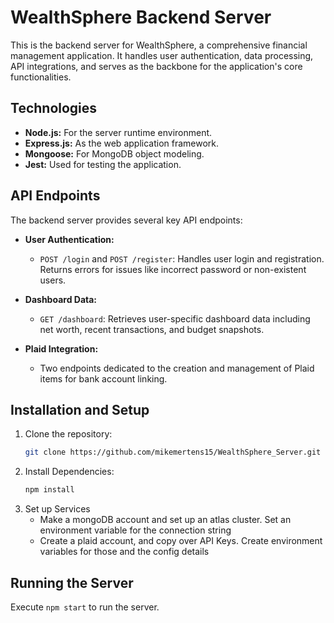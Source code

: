 # WealthSphere Backend Server

This is the backend server for WealthSphere, a comprehensive financial management application. It handles user authentication, data processing, API integrations, and serves as the backbone for the application's core functionalities.

## Technologies

- **Node.js:** For the server runtime environment.
- **Express.js:** As the web application framework.
- **Mongoose:** For MongoDB object modeling.
- **Jest:** Used for testing the application.

## API Endpoints

The backend server provides several key API endpoints:

- **User Authentication:**
  - `POST /login` and `POST /register`: Handles user login and registration. Returns errors for issues like incorrect password or non-existent users.
  
- **Dashboard Data:**
  - `GET /dashboard`: Retrieves user-specific dashboard data including net worth, recent transactions, and budget snapshots.

- **Plaid Integration:**
  - Two endpoints dedicated to the creation and management of Plaid items for bank account linking.

## Installation and Setup

1. Clone the repository:
   ```bash
   git clone https://github.com/mikemertens15/WealthSphere_Server.git
   ```
2. Install Dependencies:
   ```bash
   npm install
   ```
3. Set up Services
   * Make a mongoDB account and set up an atlas cluster. Set an environment variable for the connection string
   * Create a plaid account, and copy over API Keys. Create environment variables for those and the config details
     
## Running the Server
Execute `npm start` to run the server.
